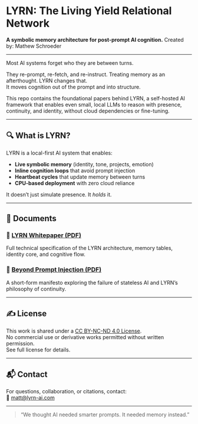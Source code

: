 # LYRN: The Living Yield Relational Network

**A symbolic memory architecture for post-prompt AI cognition.**
Created by: Mathew Schroeder

---

Most AI systems forget who they are between turns.

They re-prompt, re-fetch, and re-instruct. Treating memory as an afterthought. LYRN changes that.  
It moves cognition out of the prompt and into structure.

This repo contains the foundational papers behind LYRN, a self-hosted AI framework that enables even small, local LLMs to reason with presence, continuity, and identity, without cloud dependencies or fine-tuning.

---

## 🔍 What is LYRN?

LYRN is a local-first AI system that enables:

- **Live symbolic memory** (identity, tone, projects, emotion)
- **Inline cognition loops** that avoid prompt injection
- **Heartbeat cycles** that update memory between turns
- **CPU-based deployment** with zero cloud reliance

It doesn’t just simulate presence. It *holds* it.

---

## 📄 Documents

### 🔧 [LYRN Whitepaper (PDF)](/LYRN_Whitepaper.pdf)
Full technical specification of the LYRN architecture, memory tables, identity core, and cognitive flow.

### 🧠 [Beyond Prompt Injection (PDF)](/Beyond_Prompt_Injection.pdf)
A short-form manifesto exploring the failure of stateless AI and LYRN’s philosophy of continuity.

---

## ✍️ License

This work is shared under a [CC BY-NC-ND 4.0 License](LICENSE.md).  
No commercial use or derivative works permitted without written permission.  
See full license for details.

---

## 📬 Contact

For questions, collaboration, or citations, contact:  
📧 matt@lyrn-ai.com

---

> “We thought AI needed smarter prompts. It needed memory instead.”
